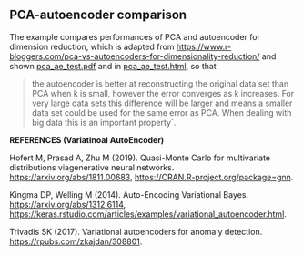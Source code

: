 ## PCA-autoencoder comparison

The example compares performances of PCA and autoencoder for dimension reduction, which is adapted from 
https://www.r-bloggers.com/pca-vs-autoencoders-for-dimensionality-reduction/ and shown [pca_ae_test.pdf](pca_ae_test.pdf) and
in [pca_ae_test.html](pca_ae_test.html), so that 

> the autoencoder is better at reconstructing the original data set than PCA when k is small, 
> however the error converges as k increases. For very large data sets this difference will be
> larger and means a smaller data set could be used for the same error as PCA. When dealing 
> with big data this is an important property`.

**REFERENCES (Variatinoal AutoEncoder)**

Hofert M, Prasad A, Zhu M (2019). Quasi-Monte Carlo for multivariate distributions viagenerative neural networks. https://arxiv.org/abs/1811.00683, https://CRAN.R-project.org/package=gnn.

Kingma DP, Welling M (2014). Auto-Encoding Variational Bayes. https://arxiv.org/abs/1312.6114, https://keras.rstudio.com/articles/examples/variational_autoencoder.html.

Trivadis SK (2017). Variational autoencoders for anomaly detection. https://rpubs.com/zkajdan/308801.
